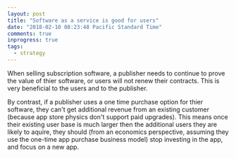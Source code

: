 ```yaml
---
layout: post
title: "Software as a service is good for users"
date: "2018-02-10 08:23:48 Pacific Standard Time"
comments: true
inprogress: true
tags:
  - strategy
---
```


When selling subscription software, a publisher needs to continue to prove the value of thier software, or users will not renew their contracts. This is very beneficial to the users and to the publisher.

By contrast, if a publisher uses a one time purchase option for thier software, they can't get additional revenue from an existing customer (because app store physics don't support paid upgrades). This means once their existing user base is much larger then the additional users they are likely to aquire, they should (from an economics perspective, assuming they use the one-time app purchase business model) stop investing in the app, and focus on a new app.
